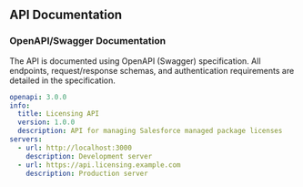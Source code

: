 ## API Documentation

### OpenAPI/Swagger Documentation

The API is documented using OpenAPI (Swagger) specification. All endpoints, request/response schemas, and authentication requirements are detailed in the specification.

```yaml
openapi: 3.0.0
info:
  title: Licensing API
  version: 1.0.0
  description: API for managing Salesforce managed package licenses
servers:
  - url: http://localhost:3000
    description: Development server
  - url: https://api.licensing.example.com
    description: Production server
